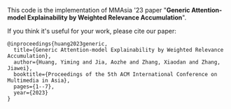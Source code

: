 This code is the implementation of MMAsia '23 paper "**Generic Attention-model Explainability by Weighted Relevance Accumulation**".

If you think it's useful for your work, please cite our paper:

```
@inproceedings{huang2023generic,
  title={Generic Attention-model Explainability by Weighted Relevance Accumulation},
  author={Huang, Yiming and Jia, Aozhe and Zhang, Xiaodan and Zhang, Jiawei},
  booktitle={Proceedings of the 5th ACM International Conference on Multimedia in Asia},
  pages={1--7},
  year={2023}
}
```

